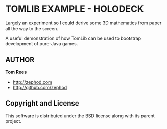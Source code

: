 TOMLIB EXAMPLE - HOLODECK
=========================

Largely an experiment so I could derive some 3D mathematics from paper all the way to the screen. 

A useful demonstration of how TomLib can be used to bootstrap development of pure-Java games.

AUTHOR
------

**Tom Rees**

+ http://zephod.com
+ http://github.com/zephod

Copyright and License
---------------------

This software is distributed under the BSD license along with its parent project.
